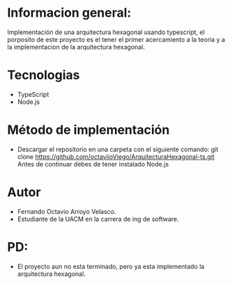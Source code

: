 # Informacion general:
Implementación de una arquitectura hexagonal usando typescript, el porposito de este proyecto es el tener el primer acercamiento a la teoria y a la implementacion de la arquitectura hexagonal.

# Tecnologias 
- TypeScript
- Node.js

# Método de implementación
- Descargar el repositorio en una carpeta con el siguiente comando: git clone https://github.com/octaviioViego/ArquitecturaHexagonal-ts.git Antes de continuar debes de tener instalado Node.js

# Autor 
- Fernando Octavio Arroyo Velasco.
- Estudiante de la UACM en la carrera de ing de software.

# PD:
- El proyecto aun no esta terminado, pero ya esta implementado la arquitectura hexagonal.

